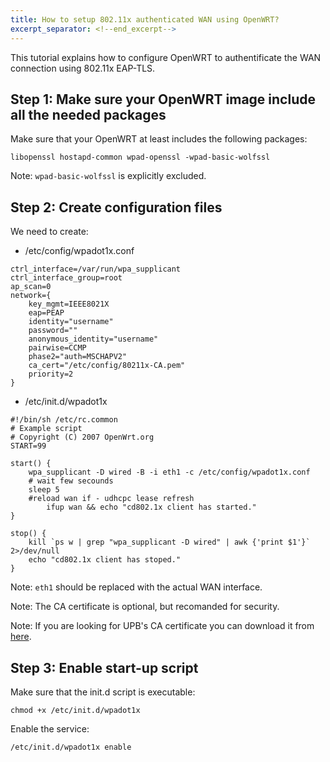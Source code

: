 ```yaml
---
title: How to setup 802.11x authenticated WAN using OpenWRT?
excerpt_separator: <!--end_excerpt-->
---
```


This tutorial explains how to configure OpenWRT to authentificate the WAN connection using 802.11x EAP-TLS.

<!--end_excerpt-->

## Step 1: Make sure your OpenWRT image include all the needed packages

Make sure that your OpenWRT at least includes the following packages:

```
libopenssl hostapd-common wpad-openssl -wpad-basic-wolfssl
```
Note: `wpad-basic-wolfssl` is explicitly excluded.

## Step 2: Create configuration files

We need to create:
- /etc/config/wpadot1x.conf

```
ctrl_interface=/var/run/wpa_supplicant
ctrl_interface_group=root
ap_scan=0
network={
	key_mgmt=IEEE8021X
	eap=PEAP
	identity="username"
	password=""
	anonymous_identity="username"
	pairwise=CCMP
	phase2="auth=MSCHAPV2"
	ca_cert="/etc/config/80211x-CA.pem"
	priority=2
}
```

- /etc/init.d/wpadot1x

```
#!/bin/sh /etc/rc.common
# Example script
# Copyright (C) 2007 OpenWrt.org
START=99

start() {
	wpa_supplicant -D wired -B -i eth1 -c /etc/config/wpadot1x.conf
	# wait few secounds
	sleep 5
	#reload wan if - udhcpc lease refresh
        ifup wan && echo "cd802.1x client has started."
}

stop() {
    kill `ps w | grep "wpa_supplicant -D wired" | awk {'print $1'}` 2>/dev/null
    echo "cd802.1x client has stoped."
}
```

Note: `eth1` should be replaced with the actual WAN interface.

Note: The CA certificate is optional, but recomanded for security.

Note: If you are looking for UPB's CA certificate you can download it from [here](/assets/UPB-CA.crt).

## Step 3: Enable start-up script

Make sure that the init.d script is executable:

```
chmod +x /etc/init.d/wpadot1x
```

Enable the service:

```
/etc/init.d/wpadot1x enable
```
